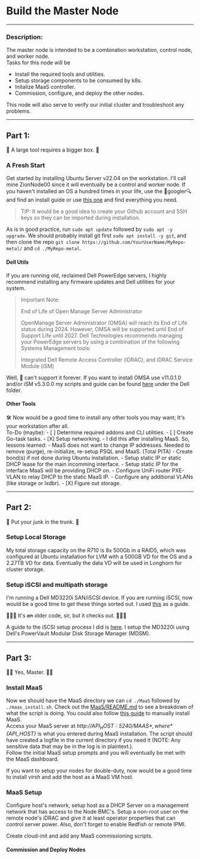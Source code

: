 # Build the Master Node
---

### Description:  
The master node is intended to be a combination workstation, control node, and worker node.  
Tasks for this node will be
- Install the required tools and utilities.
- Setup storage components to be consumed by k8s.
- Initalize MaaS controller.
- Commission, configure, and deploy the other nodes. 

This node will also serve to verify our initial cluster and troubleshoot any problems.  

---

## Part 1:  

🧰 A large tool requires a bigger box. 🧰  

### A Fresh Start

Get started by installing Ubuntu Server v22.04 on the workstation. I'll call mine ZionNode00 since it will eventually be a control and worker node. If you haven't installed an OS a hundred times in your life, use the 🔎googler🔍 and find an install guide or use [this one](https://ubuntu.com/download/server) and find everything you need.  

> TIP: It would be a good idea to create your Github account and SSH keys so they can be imported during installation.  

As is in good practice, run `sudo apt update` followed by `sudo apt -y upgrade`. We should probably install git first `sudo apt install -y git`, and then clone the repo `git clone https://github.com/YourUserName/MyRepo-metal/` and `cd ./MyRepo-metal`.  
  
#### Dell Utils  

If you are running old, reclaimed Dell PowerEdge servers, I highly recommend installing any firmware updates and Dell utilities for your system.

> Important Note:
>
> End of Life of Open Manage Server Administrator
>
> OpenManage Server Administrator (OMSA) will reach its End of Life status during 2024. However, OMSA will be supported until End of Support Life 
> until  2027. Dell Technologies recommends managing your PowerEdge servers by using a combination of the following Systems Management tools:
>
>    Integrated Dell Remote Access Controller (iDRAC), and
>    iDRAC Service Module (iSM) 

Well, 💩 can't support it forever. If you want to install OMSA use v11.0.1.0 and/or iSM v5.3.0.0 my scripts and guide can be found [here](./Dell/README.md) under the Dell folder.  
  
#### Other Tools  
  
🛠️ Now would be a good time to install any other tools you may want; It's your workstation after all.  
To-Do (maybe):
    - [ ] Determine required addons and CLI utilities.
    - [ ] Create Go-task tasks.
    - [X] Setup networking. 
      - I did this after installing MaaS. So, lessons learned:
      - MaaS does not want to change IP addresses. Needed to remove (purge), re-initialize, re-setup PSQL and MaaS. (Total PITA)
        - Create bond(s) if not done during Ubuntu installation.
        - Setup static IP or static DHCP lease for the main incomming interface.
        - Setup static IP for the interface MaaS will be providing DHCP on.
        - Configure UniFi router PXE-VLAN to relay DHCP to the static MaaS IP.
        - Configure any additional VLANs (like storage or lxdbr).
    - [X] Figure out storage.


---

## Part 2:

🚚 Put your junk in the trunk. 🚚

### Setup Local Storage

My total storage capacity on the R710 is 8x 500Gb in a RAID5, which was configured at Ubuntu installation for LVM with a 500GB VD for the OS and a 2.27TB VD for data. Eventually the data VD will be used in Longhorn for cluster storage.

### Setup iSCSI and multipath storage
  
I'm running a Dell MD3220i SAN/iSCSI device. If you are running iSCSI, now would be a good time to get these things sorted out. I used [this](https://https://linux.dell.com/files/whitepapers/iSCSI_Multipathing_in_Ubuntu_Server_1404_LTS.pdf) as a guide.  
  
🖤👑👹 It's ~~an~~ older code, sir, but it checks out. 🖤👑👹

A guide to the iSCSI setup process I did is [here](X-c_iSCSI.md). I setup the MD3220i using Dell's PowerVault Modular Disk Storage Manager (MDSM). 

---
  
## Part 3:
  
👯🔗 Yes, Master. 🔗👯

### Install MaaS

Now we should have the MaaS directory we can `cd ./MaaS` followed by `./maas_install.sh`. Check out the [MaaS/README.md](./README.md) to see a breakdown of what the script is doing. You could also follow [this guide](https://maas.io/docs/fresh-installation-of-maas) to manually install MaaS.  
Access your MaaS server at *http://${API_HOST}:5240/MAAS*, where *${API_HOST}* is what you entered during MaaS installation. The script should have created a logfile in the current directory if you need it (NOTE: Any sensitive data that may be in the log is in plaintext.).  
Follow the initial MaaS setup prompts and you will eventually be met with the MaaS dashboard.  
  
If you want to setup your nodes for double-duty, now would be a good time to install *virsh* and add the host as a MaaS VM host.
  
### MaaS Setup

Configure host's network, setup host as a DHCP Server on a management network that has access to the Node BMC's. Setup a non-root user on the remote node's iDRAC and give it at least operator properties that can control server power. Also, don't forget to enable Redfish or remote IPMI.

Create cloud-init and add any MaaS commissioning scripts.

#### Commission and Deploy Nodes